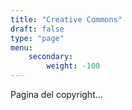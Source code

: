 ```yaml
---
title: "Creative Commons"
draft: false
type: "page"
menu:
    secondary:
        weight: -100
---
```


Pagina del copyright...